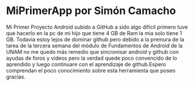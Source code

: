 # MiPrimerApp por Simón Camacho 
Mi Primer Proyecto Android subido a GitHub a sido algo dificil primero tuve que hacerlo en la pc de mi hijo que tiene 4 GB de Ram
la mia solo tiene 1 GB. Todavia estoy lejos de dominar github pero debido a la premura de la tarea de la tercera semana del módulo
de Fundamentos de Android de la UNAM no me quedo más remedio que sincronisar android y github con ayudas de foros y videos pero la 
verdad quede poco convencido de lo aprendido y luego continuare con el aprendizaje de github.Espero comprendan el poco conocimiento 
sobre esta herramienta que poseo gracias.
